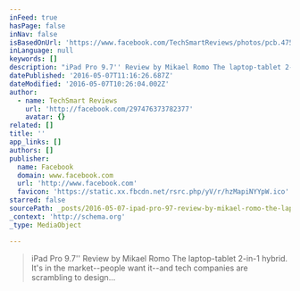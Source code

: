 ```yaml
---
inFeed: true
hasPage: false
inNav: false
isBasedOnUrl: 'https://www.facebook.com/TechSmartReviews/photos/pcb.475987205931292/475987012597978/?type=3'
inLanguage: null
keywords: []
description: "iPad Pro 9.7'' Review by Mikael Romo The laptop-tablet 2-in-1 hybrid. It's in the market--people want it--and tech companies are scrambling to design..."
datePublished: '2016-05-07T11:16:26.687Z'
dateModified: '2016-05-07T10:26:04.002Z'
author:
  - name: TechSmart Reviews
    url: 'http://facebook.com/297476373782377'
    avatar: {}
related: []
title: ''
app_links: []
authors: []
publisher:
  name: Facebook
  domain: www.facebook.com
  url: 'http://www.facebook.com'
  favicon: 'https://static.xx.fbcdn.net/rsrc.php/yV/r/hzMapiNYYpW.ico'
starred: false
sourcePath: _posts/2016-05-07-ipad-pro-97-review-by-mikael-romo-the-laptop-tablet-2-in-.md
_context: 'http://schema.org'
_type: MediaObject

---
```

> iPad Pro 9.7'' Review by Mikael Romo The laptop-tablet 2-in-1 hybrid. It's in the market--people want it--and tech companies are scrambling to design...